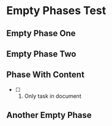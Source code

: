 # Empty Phases Test

## Empty Phase One

## Empty Phase Two

## Phase With Content

- [ ] 1. Only task in document

## Another Empty Phase
